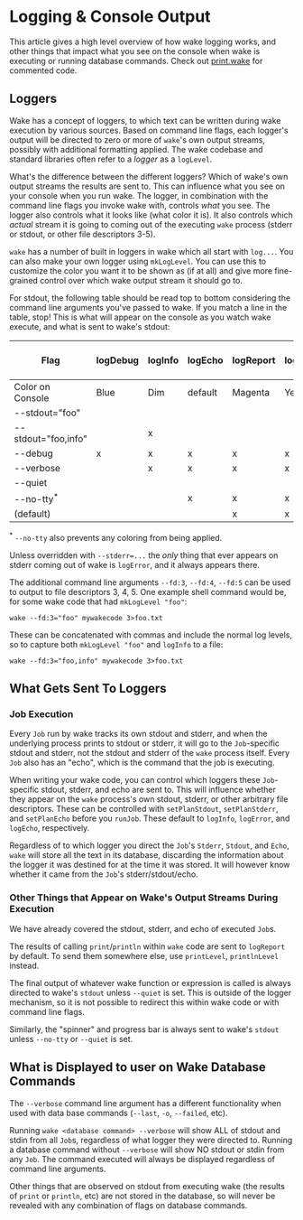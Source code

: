 # Logging & Console Output

This article gives a high level overview of how wake logging works,
and other things that impact what you see on the console when wake is executing or running database commands.
Check out [print.wake](https://github.com/sifive/wake/blob/master/share/wake/lib/core/print.wake)
for commented code.

## Loggers

Wake has a concept of loggers,
to which text can be written during wake execution by various sources.
Based on command line flags, each logger's output will be directed to
zero or more of `wake`'s own output streams, possibly with additional formatting applied.
The wake codebase and standard libraries often refer to a _logger_ as a `logLevel`.

What's the difference between the different loggers?
Which of wake's own output streams the results are sent to.
This can influence what you see on your console when you run wake.
The logger, in combination with the command line flags you invoke wake with,
controls *what* you see. The logger also controls what it looks like (what color it is).
It also controls which *actual* stream it is going to coming out of the executing `wake` process
(stderr or stdout, or other file descriptors 3-5).

`wake` has a number of built in loggers in wake which all start with `log...`.
You can also make your own logger using `mkLogLevel`.
You can use this to customize the color you want it to be shown as (if at all)
and give more fine-grained control over which wake output stream it should go to.

For stdout, the following table should be read top to bottom considering the command line arguments you've passed to wake.
If you match a line in the table, stop!
This is what will appear on the console as you watch wake execute, and what is sent to wake's stdout:

|Flag               | logDebug | logInfo | logEcho | logReport | logWarning | logError | logNever | mkLogLevel "foo" Green|
|-------------------|----------|---------|---------|-----------|------------|----------|----------|----------------------
|Color on Console   |  Blue    |  Dim    |  default| Magenta   |  Yellow    |   Red    |          |      Green      |          
|--stdout="foo"     |          |         |         |           |            |          |          |         x       |
|--stdout="foo,info" |         |    x    |         |           |            |          |          |         x       |
|--debug            |      x   |    x    |    x    |     x     |      x     |    x     |          |                 |
|--verbose          |          |    x    |    x    |     x     |      x     |    x     |          |                 |
|--quiet            |          |         |         |           |            |    x     |          |                 |
|--no-tty<sup>*</sup>|         |         |    x    |     x     |      x     |    x     |          |                 |
|(default)          |          |         |         |     x     |      x     |    x     |          |                 |

<sup>*</sup> `--no-tty` also prevents any coloring from being applied.


Unless overridden with `--stderr=...` the *only* thing that ever appears on stderr coming out of wake is `logError`,
and it always appears there.

The additional command line arguments `--fd:3`, `--fd:4`, `--fd:5` can be used to output to file descriptors 3, 4, 5.
One example shell command would be, for some wake code that had `mkLogLevel "foo"`:

```
wake --fd:3="foo" mywakecode 3>foo.txt
```

These can be concatenated with commas and include the normal log levels, so to capture both `mkLogLevel "foo"` and `logInfo` to a file:

```
wake --fd:3="foo,info" mywakecode 3>foo.txt
```

## What Gets Sent To Loggers

### Job Execution

Every `Job` run by wake tracks its own stdout and stderr,
and when the underlying process prints to stdout or stderr,
it will go to the `Job`-specific stdout and stderr,
not the stdout and stderr of the `wake` process itself.
Every `Job` also has an "echo", which is the command that the job is executing.

When writing your wake code,
you can control which loggers these `Job`-specific stdout, stderr, and echo are sent to.
This will influence whether they appear on the `wake` process's own stdout,
stderr, or other arbitrary file descriptors.
These can be controlled with `setPlanStdout`, `setPlanStderr`, and `setPlanEcho` before you `runJob`.
These default to `logInfo`, `logError`, and `logEcho`, respectively.

Regardless of to which logger you direct the `Job`'s `Stderr`, `Stdout`, and `Echo`,
`wake` will store all the text in its database,
discarding the information about the logger it was destined for at the time it was stored.
It will however know whether it came from the `Job`'s stderr/stdout/echo.


### Other Things that Appear on Wake's Output Streams During Execution

We have already covered the stdout, stderr, and echo of executed `Job`s.

The results of calling `print`/`println` within `wake` code are sent to `logReport` by default.
To send them somewhere else, use `printLevel`, `printlnLevel` instead.

The final output of whatever wake function or expression is called is always directed to
wake's `stdout` unless `--quiet` is set.
This is outside of the logger mechanism, so it is not possible to redirect this within wake
code or with command line flags.

Similarly, the "spinner" and progress bar is always sent to wake's `stdout` unless `--no-tty`
or `--quiet` is set.

## What is Displayed to user on Wake Database Commands

The `--verbose` command line argument has a different functionality when used with data base commands (`--last`, `-o`, `--failed`, etc).

Running `wake <database command> --verbose` will show ALL of stdout and stdin from all `Job`s,
regardless of what logger they were directed to.
Running a database command without `--verbose` will show NO stdout or stdin from any `Job`.
The command executed will always be displayed regardless of command line arguments.

Other things that are observed on stdout from executing wake (the results of `print` or `println`, etc)
are not stored in the database, so will never be revealed with any combination of flags on database commands.
